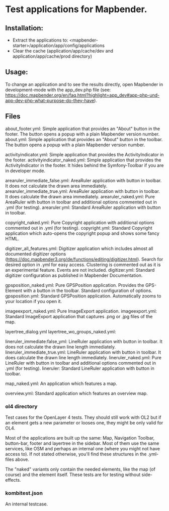 # Test applications for Mapbender.

## Installation:

- Extract the applications to: \<mapbender-starter\>/application/app/config/applications
- Clear the cache (application/app/cache/dev and application/app/cache/prod directory)

## Usage:

To change an application and to see the results directly, open Mapbender in development-mode with the app_dev.php file (see: https://doc.mapbender.org/en/faq.html?highlight=app_dev#app-php-und-app-dev-php-what-purpose-do-they-have).


## Files

about_footer.yml: Simple application that provides an "About" button in the footer. The button opens a popup with a plain Mapbender version number.
about.yml: Simple application that provides an "About" button in the toolbar. The button opens a popup with a plain Mapbender version number.

activityindicator.yml: Simple application that provides the ActivityIndicator in the footer.
activityindicator_naked.yml: Simple application that provides the ActivityIndicator in the footer. It hides behind the Symfony-Toolbar if you are in developer mode.

arearuler_immediate_false.yml: AreaRuler application with button in toolbar. It does not calculate the drawn area immediately.
arearuler_immediate_true.yml: AreaRuler application with button in toolbar. It does calculate the drawn area immediately.
arearuler_naked.yml: Pure AreaRuler with button in toolbar and additional options commented out in .yml (for testing).
arearuler.yml: Standard AreaRuler application with button in toolbar.

copyright_naked.yml: Pure Copyright application with additional options commented out in .yml (for testing).
copyright.yml: Standard Copyright application which auto-opens the copyright popup and shows some fancy HTML.

digitizer_all_features.yml: Digitizer application which includes almost all documented digitizer options (https://doc.mapbender3.org/de/functions/editing/digitizer.html). Search for desired option in .yml for easy access. Clustering is commented out as it is an experimental feature. Events are not included.
digitizer.yml: Standard digitizer configuration as published in Mapbender Documentation.

gpsposition_naked.yml: Pure GPSPosition application. Provides the GPS-Element with a button in the toolbar. Standard configuration of options.
gpsposition.yml: Standard GPSPosition application. Automatically zooms to your location if you open it.

imageexport_naked.yml: Pure ImageExport application.
imageexport.yml: Standard ImageExport application that captures .png or .jpg files of the map.

layertree_dialog.yml
layertree_wo_groups_naked.yml:

lineruler_immediate:false_yml: LineRuler application with button in toolbar. It does not calculate the drawn line length immediately.
lineruler_immediate_true.yml: LineRuler application with button in toolbar. It does calculate the drawn line length immediately.
lineruler_naked.yml: Pure LineRuler with button in toolbar and additional options commented out in .yml (for testing).
lineruler: Standard LineRuler application with button in toolbar.

map_naked.yml: An application which features a map.

overview.yml: Standard application which features an overview map.


### ol4 directory

Test cases for the OpenLayer 4 tests. They should still work with OL2 but if an element gets a new parameter or looses one, they might be only valid for OL4.

Most of the applications are built up the same: Map, Navigation Toolbar, button-bar, footer and layertree in the sidebar. Most of them use the same services, like OSM and perhaps an internal one (where you might not have access to). If not stated otherwise, you'll find these structures in the .yml-files above.

The "naked" variants only contain the needed elements, like the map (of course) and the element itself. These tests are for testing without side-effects.



### kombitest.json

An internal testcase.
